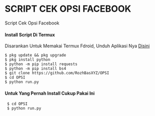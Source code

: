 # SCRIPT CEK OPSI FACEBOOK
Script Cek Opsi Facebook

#### Install Script Di Termux
 Disarankan Untuk Memakai Termux Fdroid, Unduh Aplikasi Nya [Disini](https://f-droid.org/repo/com.termux_118.apk)
 ```
 $ pkg update && pkg upgrade
 $ pkg install python
 $ python -m pip install requests
 $ python -m pip install bs4
 $ git clone https://github.com/RozhBasXYZ/OPSI
 $ cd OPSI
 $ python run.py
 ```
#### Untuk Yang Pernah Install Cukup Pakai Ini
 ```
  $ cd OPSI
  $ python run.py
 ```
